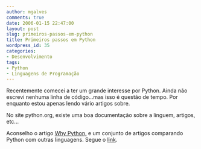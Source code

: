 ```yaml
---
author: mgalves
comments: true
date: 2006-01-15 22:47:00
layout: post
slug: primeiros-passos-em-python
title: Primeiros passos em Python
wordpress_id: 35
categories:
- Desenvolvimento
tags:
- Python
- Linguagens de Programação
---
```


Recentemente comecei a ter um grande interesse por Python. Ainda não escrevi nenhuma linha de código...mas isso é questão de tempo. Por enquanto estou apenas lendo vário artigos sobre.

No site python.org, existe uma boa documentação sobre a linguem, artigos, etc...

Aconselho o artigo [Why Python,](http://www.linuxjournal.com/article/3882) e um conjunto de artigos comparando Python com outras linguagens. Segue o [link](http://wiki.python.org/moin/LanguageComparisons).
